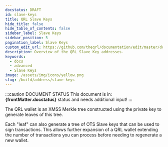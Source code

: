 ```yaml
---
docstatus: DRAFT
id: slave-keys
title: QRL Slave Keys
hide_title: false
hide_table_of_contents: false
sidebar_label: Slave Keys
sidebar_position: 5
pagination_label: Slave Keys
custom_edit_url: https://github.com/theqrl/documentation/edit/master/docs/basics/what-is-qrl.md
description: Overview of the QRL Slave Key addresses.
keywords:
  - docs
  - advanced
  - Slave Keys
image: /assets/img/icons/yellow.png
slug: /build/address/slave-keys
---
```


:::caution DOCUMENT STATUS 
<span>This document is in: <b>{frontMatter.docstatus}</b> status and needs additional input!</span>
:::


The QRL wallet is an XMSS Merkle tree constructed using the private key to generate leaves of this tree. 

Each "leaf" can also generate a tree of OTS Slave keys that can be used to sign transactions. This allows further expansion of a QRL wallet extending the number of transactions you can process before needing to regenerate a new wallet.

